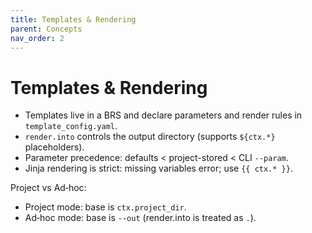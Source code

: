 ```yaml
---
title: Templates & Rendering
parent: Concepts
nav_order: 2
---
```


# Templates & Rendering

- Templates live in a BRS and declare parameters and render rules in `template_config.yaml`.
- `render.into` controls the output directory (supports `${ctx.*}` placeholders).
- Parameter precedence: defaults < project-stored < CLI `--param`.
- Jinja rendering is strict: missing variables error; use `{{ ctx.* }}`.

Project vs Ad‑hoc:
- Project mode: base is `ctx.project_dir`.
- Ad‑hoc mode: base is `--out` (render.into is treated as `.`).

